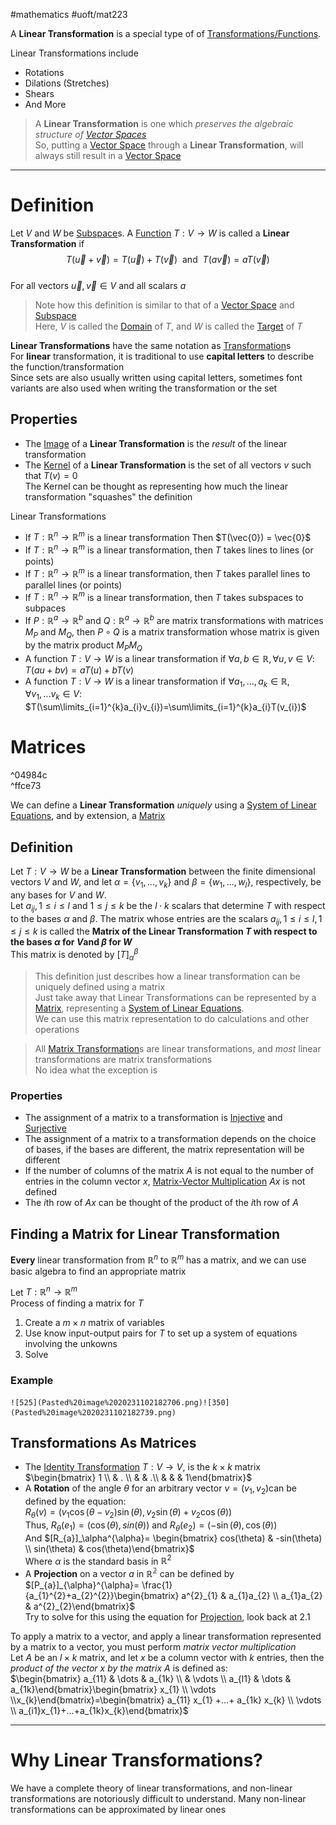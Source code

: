 #mathematics #uoft/mat223 

A **Linear Transformation** is a special type of of [Transformations/Functions](Transformation.md).

Linear Transformations include
- Rotations
- Dilations (Stretches)
- Shears
- And More

>A **Linear Transformation** is one which *preserves the algebraic structure of [Vector Spaces](Vector%20Space.md)*  
>So, putting a [Vector Space](Vector%20Space.md) through a **Linear Transformation**, will always still result in a [Vector Space](Vector%20Space.md) 

---
# Definition

Let $V$ and $W$ be [Subspace](Subspace.md)s. A [Function](Function.md) $T:V\rightarrow W$ is called a **Linear Transformation** if $$T(\vec{u}+\vec{v})=T(\vec{u})+T(\vec{v}) \ \text{ and } \ T(a\vec{v}) = aT(\vec{v})$$  
For all vectors $\vec{u},\vec{v} \in V$ and all scalars $a$

> Note how this definition is similar to that of a [Vector Space](Vector%20Space.md) and [Subspace](Subspace.md)  
> Here, $V$ is called the [Domain](../../CS/CSC236/Domain.md) of $T$, and $W$ is called the [Target](Target)  of $T$

**Linear Transformations** have the same notation as [Transformation](Transformation.md)s  
For **linear** transformation, it is traditional to use **capital letters** to describe the function/transformation  
	Since sets are also usually written using capital letters, sometimes font variants are also used when writing the transformation or the set

## Properties
- The [Image](Image.md) of a **Linear Transformation** is the *result* of the linear transformation
- The [Kernel](Kernel.md) of a **Linear Transformation** is the set of all vectors $v$ such that $T(v)=0$  
	The Kernel can be thought as representing how much the linear transformation "squashes" the definition

Linear Transformations
- If $T:\mathbb{R}^{n}\rightarrow \mathbb{R}^{m}$ is a linear transformation Then $T(\vec{0}) = \vec{0}$
- If $T:\mathbb{R}^{n}\rightarrow \mathbb{R}^{m}$ is a linear transformation, then $T$ takes lines to lines (or points)
- If $T:\mathbb{R}^{n}\rightarrow \mathbb{R}^{m}$ is a linear transformation, then $T$ takes parallel lines to parallel lines (or points)
- If $T:\mathbb{R}^{n}\rightarrow \mathbb{R}^{m}$ is a linear transformation, then $T$ takes subspaces to subpaces
- If $P:\mathbb{R}^{a}\rightarrow \mathbb{R}^b$ and $Q:\mathbb{R}^{a}\rightarrow \mathbb{R}^b$ are matrix transformations with matrices $M_{P}$ and $M_{Q}$, then $P\circ Q$ is a matrix transformation whose matrix is given by the matrix product $M_P M_Q$ 
- A function $T:V\rightarrow W$ is a linear transformation if $\forall a,b\in \mathbb{R}, \forall u,v \in V$:  
		$T(au+bv)=aT(u)+bT(v)$
- A function $T:V\rightarrow W$ is a linear transformation if $\forall a_{1},...,a_{k}\in \mathbb{R}, \forall v_{1},...v_{k} \in V$:  
		$T(\sum\limits_{i=1}^{k}a_{i}v_{i})=\sum\limits_{i=1}^{k}a_{i}T(v_{i})$

# Matrices
^04984c  
^ffce73

We can define a **Linear Transformation** *uniquely* using a [System of Linear Equations](System%20of%20Linear%20Equations.md), and by extension, a [Matrix](Matrix.md)

## Definition
Let $T:V\rightarrow W$ be a **Linear Transformation** between the finite dimensional vectors $V$ and $W$, and let $\alpha=\{v_{1},...,v_{k}\}$ and $\beta=\{w_{1},...,w_{l}\}$, respectively, be any bases for $V$ and $W$.  
Let $a_{ij},1\leq i \leq l$ and $1\leq j \leq k$ be the $l\cdot k$ scalars that determine $T$ with respect to the bases $\alpha$ and $\beta$. The matrix whose entries are the scalars $a_{ij}, 1\leq i \leq l, 1\leq j \leq k$ is called the **Matrix of the Linear Transformation $T$ with respect to the bases $\alpha$ for $V$and $\beta$ for $W$**  
	This matrix is denoted by $[T]_\alpha^\beta$ 

>This definition just describes how a linear transformation can be uniquely defined using a matrix  
>Just take away that Linear Transformations can be represented by a [Matrix](Matrix.md), representing a [System of Linear Equations](System%20of%20Linear%20Equations.md).  
> We can use this matrix representation to do calculations and other operations 

> All [Matrix Transformation](Matrix%20Transformation.md)s are linear transformations, and *most* linear transformations are matrix transformations  
> No idea what the exception is

### Properties
- The assignment of a matrix to a transformation is [Injective](Injective.md) and [Surjective](Surjective.md)
- The assignment of a matrix to a transformation depends on the choice of bases, if the bases are different, the matrix representation will be different
- If the number of columns of the matrix $A$ is not equal to the number of entries in the column vector $x$, [Matrix-Vector Multiplication](Matrix-Vector%20Multiplication.md) $Ax$ is not defined
- The $i$th row of $Ax$ can be thought of the product of the $i$th row of $A$

## Finding a Matrix for Linear Transformation
**Every** linear transformation from $\mathbb{R}^{n}$ to $\mathbb{R}^{m}$ has a matrix, and we can use basic algebra to find an appropriate matrix

Let $T:\mathbb{R}^{n}\rightarrow\mathbb{R}^{m}$  
Process of finding a matrix for $T$
1. Create a $m \times n$ matrix of variables
2. Use know input-output pairs for $T$ to set up a system of equations involving the unkowns
3. Solve
### Example
	![525](Pasted%20image%2020231102182706.png)![350](Pasted%20image%2020231102182739.png)

## Transformations As Matrices

- The [Identity Transformation](Identity%20Transformation.md) $T:V\rightarrow V$, is the $k\times k$ matrix $\begin{bmatrix} 1 \\  & . \\  &   & .\\ &   &   &  1\end{bmatrix}$
- A **Rotation** of the angle $\theta$ for an arbitrary vector $v=(v_{1},v_{2})$can be defined by the equation:  
	$R_\theta(v)=(v_{1}\cos(\theta-v_{2})\sin(\theta),v_{2}\sin(\theta)+v_{2}\cos(\theta))$  
	Thus, $R_\theta(e_{1})=(\cos(\theta),sin(\theta))$ and $R_\theta(e_{2})=(-\sin(\theta),\cos(\theta))$  
	And $[R_{a}]_\alpha^{\alpha}= \begin{bmatrix} cos(\theta) & -sin(\theta) \\ sin(\theta)  & cos(\theta)\end{bmatrix}$  
	Where $\alpha$ is the standard basis in $\mathbb{R}^{2}$
- A **Projection** on a vector $a$ in $\mathbb{R^{2}}$ can be defined by $[P_{a}]_{\alpha}^{\alpha}= \frac{1}{a_{1}^{2}+a_{2}^{2}}\begin{bmatrix} a^{2}_{1} & a_{1}a_{2} \\ a_{1}a_{2} & a^{2}_{2}\end{bmatrix}$  
	Try to solve for this using the equation for [Projection](Projection.md), look back at 2.1

To apply a matrix to a vector, and apply a linear transformation represented by a matrix to a vector, you must perform *matrix vector multiplication*  
	Let $A$ be an $l\times k$ matrix, and let $x$ be a column vector with $k$ entries, then the *product of the vector $x$ by the matrix $A$* is defined as:  
	$\begin{bmatrix} a_{11} & \dots & a_{1k} \\  & \vdots \\ a_{l1} & \dots & a_{1k}\end{bmatrix}\begin{bmatrix} x_{1} \\ \vdots \\x_{k}\end{bmatrix}=\begin{bmatrix} a_{11} x_{1} +...+ a_{1k} x_{k} \\ \vdots \\ a_{i1}x_{1}+...+a_{1k}x_{k}\end{bmatrix}$   

---

# Why Linear Transformations?
We have a complete theory of linear transformations, and non-linear transformations are notoriously difficult to understand. Many non-linear transformations can be approximated by linear ones
